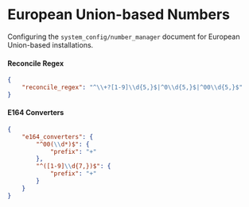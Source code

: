# European Union-based Numbers

Configuring the `system_config/number_manager` document for European Union-based installations.

#### Reconcile Regex

```json
{
    "reconcile_regex": "^\\+?[1-9]\\d{5,}$|^0\\d{5,}$|^00\\d{5,}$"
}
```

#### E164 Converters

```json
{
    "e164_converters": {
        "^00(\\d*)$": {
            "prefix": "+"
        },
        "^([1-9]\\d{7,})$": {
            "prefix": "+"
        }
    }
}
